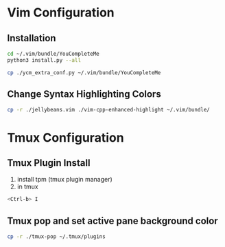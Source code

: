 # Vim Configuration

## Installation

```sh
cd ~/.vim/bundle/YouCompleteMe
python3 install.py --all
```

```sh
cp ./ycm_extra_conf.py ~/.vim/bundle/YouCompleteMe
```

## Change Syntax Highlighting Colors
```sh
cp -r ./jellybeans.vim ./vim-cpp-enhanced-highlight ~/.vim/bundle/
```
# Tmux Configuration
## Tmux Plugin Install
1. install tpm (tmux plugin manager)
2. in tmux
```sh
<Ctrl-b> I
```

## Tmux pop and set active pane background color
```sh
cp -r ./tmux-pop ~/.tmux/plugins
```
